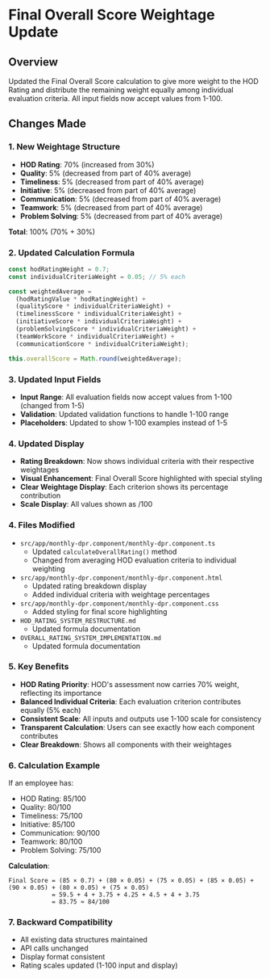 # Final Overall Score Weightage Update

## Overview
Updated the Final Overall Score calculation to give more weight to the HOD Rating and distribute the remaining weight equally among individual evaluation criteria. All input fields now accept values from 1-100.

## Changes Made

### 1. **New Weightage Structure**
- **HOD Rating**: 70% (increased from 30%)
- **Quality**: 5% (decreased from part of 40% average)
- **Timeliness**: 5% (decreased from part of 40% average)
- **Initiative**: 5% (decreased from part of 40% average)
- **Communication**: 5% (decreased from part of 40% average)
- **Teamwork**: 5% (decreased from part of 40% average)
- **Problem Solving**: 5% (decreased from part of 40% average)

**Total**: 100% (70% + 30%)

### 2. **Updated Calculation Formula**
```typescript
const hodRatingWeight = 0.7;
const individualCriteriaWeight = 0.05; // 5% each

const weightedAverage =
  (hodRatingValue * hodRatingWeight) +
  (qualityScore * individualCriteriaWeight) +
  (timelinessScore * individualCriteriaWeight) +
  (initiativeScore * individualCriteriaWeight) +
  (problemSolvingScore * individualCriteriaWeight) +
  (teamWorkScore * individualCriteriaWeight) +
  (communicationScore * individualCriteriaWeight);

this.overallScore = Math.round(weightedAverage);
```

### 3. **Updated Input Fields**
- **Input Range**: All evaluation fields now accept values from 1-100 (changed from 1-5)
- **Validation**: Updated validation functions to handle 1-100 range
- **Placeholders**: Updated to show 1-100 examples instead of 1-5

### 4. **Updated Display**
- **Rating Breakdown**: Now shows individual criteria with their respective weightages
- **Visual Enhancement**: Final Overall Score highlighted with special styling
- **Clear Weightage Display**: Each criterion shows its percentage contribution
- **Scale Display**: All values shown as /100

### 4. **Files Modified**
- `src/app/monthly-dpr.component/monthly-dpr.component.ts`
  - Updated `calculateOverallRating()` method
  - Changed from averaging HOD evaluation criteria to individual weighting
- `src/app/monthly-dpr.component/monthly-dpr.component.html`
  - Updated rating breakdown display
  - Added individual criteria with weightage percentages
- `src/app/monthly-dpr.component/monthly-dpr.component.css`
  - Added styling for final score highlighting
- `HOD_RATING_SYSTEM_RESTRUCTURE.md`
  - Updated formula documentation
- `OVERALL_RATING_SYSTEM_IMPLEMENTATION.md`
  - Updated formula documentation

### 5. **Key Benefits**
- **HOD Rating Priority**: HOD's assessment now carries 70% weight, reflecting its importance
- **Balanced Individual Criteria**: Each evaluation criterion contributes equally (5% each)
- **Consistent Scale**: All inputs and outputs use 1-100 scale for consistency
- **Transparent Calculation**: Users can see exactly how each component contributes
- **Clear Breakdown**: Shows all components with their weightages

### 6. **Calculation Example**
If an employee has:
- HOD Rating: 85/100
- Quality: 80/100
- Timeliness: 75/100
- Initiative: 85/100
- Communication: 90/100
- Teamwork: 80/100
- Problem Solving: 75/100

**Calculation**:
```
Final Score = (85 × 0.7) + (80 × 0.05) + (75 × 0.05) + (85 × 0.05) + (90 × 0.05) + (80 × 0.05) + (75 × 0.05)
            = 59.5 + 4 + 3.75 + 4.25 + 4.5 + 4 + 3.75
            = 83.75 ≈ 84/100
```

### 7. **Backward Compatibility**
- All existing data structures maintained
- API calls unchanged
- Display format consistent
- Rating scales updated (1-100 input and display)